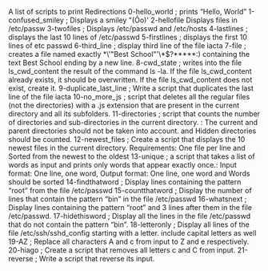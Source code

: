 A list of scripts to print Redirections
0-hello_world ; prints “Hello, World”
1-confused_smiley ; Displays a smiley "(Ôo)'
2-hellofile Displays files in /etc/passw 
3-twofiles ; Displays  /etc/passwd and  /etc/hosts
4-lastlines ; displays the last 10 lines of /etc/passwd
5-firstlines ; displays the first 10 lines of etc passwd
6-third_line ; display third line of the file iacta
7-file ; creates a file named exactly \*\\'"Best School"\'\\*$\?\*\*\*\*\*:) containing the text Best School ending by a new line.
8-cwd_state  ; writes into the file ls_cwd_content the result of the command ls -la. If the file ls_cwd_content already exists, it should be overwritten. If the file ls_cwd_content does not exist, create it.
9-duplicate_last_line ; Write a script that duplicates the last line of the file iacta
10-no_more_js  ; script that deletes all the regular files (not the directories) with a .js extension that are present in the current directory and all its subfolders.
11-directories  ; script that counts the number of directories and sub-directories in the current directory. : The current and parent directories should not be taken into account. and Hidden directories should be counted.
12-newest_files ; Create a script that displays the 10 newest files in the current directory. Requirements: One file per line and Sorted from the newest to the oldest
13-unique  ; a script that takes a list of words as input and prints only words that appear exactly once.: Input format: One line, one word, Output format: One line, one word and Words should be sorted
14-findthatword  ; Display lines containing the pattern “root” from the file /etc/passwd
15-countthatword  ; Display the number of lines that contain the pattern “bin” in the file /etc/passwd
16-whatsnext  ; Display lines containing the pattern “root” and 3 lines after them in the file /etc/passwd.
17-hidethisword  ; Display all the lines in the file /etc/passwd that do not contain the pattern “bin”.
18-letteronly ;  Display all lines of the file /etc/ssh/sshd_config starting with a letter. include capital letters as well
19-AZ  ; Replace all characters A and c from input to Z and e respectively.
20-hiago  ;  Create a script that removes all letters c and C from input.
21-reverse  ; Write a script that reverse its input.

